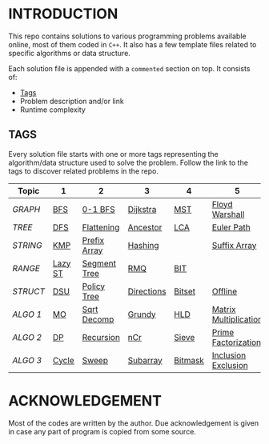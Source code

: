# INTRODUCTION

This repo contains solutions to various programming problems available online, most of them coded in `C++`.
It also has a few template files related to specific algorithms or data structure.

Each solution file is appended with a `commented` section on top. It consists of:
- [Tags](https://github.com/kaushal02/CP#tags)
- Problem description and/or link
- Runtime complexity

## TAGS

Every solution file starts with one or more tags representing the algorithm/data structure used to solve the problem. Follow the link to the tags to discover related problems in the repo.

Topic | 1 | 2 | 3 | 4 | 5 | 6
--- | --- | --- | --- | --- | --- | ---
*GRAPH* | [BFS](https://github.com/kaushal02/CP/search?q=_bfs) | [0-1 BFS](https://github.com/kaushal02/CP/search?q=_01bfs) | [Dijkstra](https://github.com/kaushal02/CP/search?q=_dij) | [MST](https://github.com/kaushal02/CP/search?q=_MST) | [Floyd Warshall](https://github.com/kaushal02/CP/search?q=_floyd_warshall) | 
*TREE* | [DFS](https://github.com/kaushal02/CP/search?q=_dfs) | [Flattening](https://github.com/kaushal02/CP/search?q=_tree_flatten) | [Ancestor](https://github.com/kaushal02/CP/search?q=_ancestor) | [LCA](https://github.com/kaushal02/CP/search?q=_LCA) | [Euler Path](https://github.com/kaushal02/CP/search?q=_euler_path) | [Trie](https://github.com/kaushal02/CP/search?q=_trie)
*STRING* | [KMP](https://github.com/kaushal02/CP/search?q=_kmp) | [Prefix Array](https://github.com/kaushal02/CP/search?q=_prefix_array) | [Hashing](https://github.com/kaushal02/CP/search?q=_hashing) |  | [Suffix Array](https://github.com/kaushal02/CP/search?q=_suffix_array) | 
*RANGE* | [Lazy ST](https://github.com/kaushal02/CP/search?q=_lazy) | [Segment Tree](https://github.com/kaushal02/CP/search?q=_segment_tree) | [RMQ](https://github.com/kaushal02/CP/search?q=_RMQ) | [BIT](https://github.com/kaushal02/CP/search?q=_BIT) | | 
*STRUCT* | [DSU](https://github.com/kaushal02/CP/search?q=_DSU) | [Policy Tree](https://github.com/kaushal02/CP/search?q=_policy_tree) | [Directions](https://github.com/kaushal02/CP/search?q=_direction) | [Bitset](https://github.com/kaushal02/CP/search?q=_bitset) | [Offline](https://github.com/kaushal02/CP/search?q=_offline) | 
*ALGO 1* | [MO](https://github.com/kaushal02/CP/search?q=_MO) | [Sqrt Decomp](https://github.com/kaushal02/CP/search?q=_sqrt_decomp) | [Grundy](https://github.com/kaushal02/CP/search?q=_grundy) | [HLD](https://github.com/kaushal02/CP/search?q=_HLD) | [Matrix Multiplication](https://github.com/kaushal02/CP/search?q=_fast_matrix_multiply) | 
*ALGO 2* | [DP](https://github.com/kaushal02/CP/search?q=_DP) | [Recursion](https://github.com/kaushal02/CP/search?q=_recursion) | [nCr](https://github.com/kaushal02/CP/search?q=_nCr) | [Sieve](https://github.com/kaushal02/CP/search?q=_sieve) | [Prime Factorization](https://github.com/kaushal02/CP/search?q=_prime_factorize) | 
*ALGO 3* | [Cycle](https://github.com/kaushal02/CP/search?q=_cycle) | [Sweep](https://github.com/kaushal02/CP/search?q=_sweep) | [Subarray](https://github.com/kaushal02/CP/search?q=_subarray) | [Bitmask](https://github.com/kaushal02/CP/search?q=_bitmask) | [Inclusion Exclusion](https://github.com/kaushal02/CP/search?q=_inclusion_exclusion) | 


# ACKNOWLEDGEMENT

Most of the codes are written by the author. Due acknowledgement is given in case any part of program is copied from some source.
